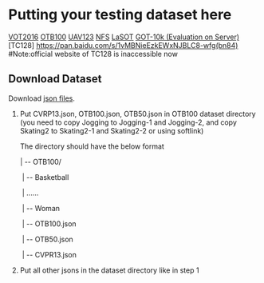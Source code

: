 
# Putting your testing dataset here
 [VOT2016](http://www.votchallenge.net/vot2016/dataset.html)
[OTB100](http://cvlab.hanyang.ac.kr/tracker_benchmark/datasets.html)
[UAV123](https://ivul.kaust.edu.sa/Pages/Dataset-UAV123.aspx)
[NFS](http://ci2cv.net/nfs/index.html)
[LaSOT](https://cis.temple.edu/lasot/)
[GOT-10k (Evaluation on Server)](http://got-10k.aitestunion.com)
[TC128]  https://pan.baidu.com/s/1vMBNieEzkEWxNJBLC8-wfg(bn84) #Note:official website of TC128 is inaccessible now


## Download Dataset
Download [json files](https://drive.google.com/drive/folders/1BP7NDhMUQvrgdJSQ8MieVzLRG-mbYkTU).

1. Put CVRP13.json, OTB100.json, OTB50.json in OTB100 dataset directory (you need to copy Jogging to Jogging-1 and Jogging-2, and copy Skating2 to Skating2-1 and Skating2-2 or using softlink)

   The directory should have the below format

   | -- OTB100/

   ​	| -- Basketball

   ​	| 	......

   ​	| -- Woman

   ​	| -- OTB100.json

   ​	| -- OTB50.json

   ​	| -- CVPR13.json

2. Put all other jsons in the dataset directory like in step 1
